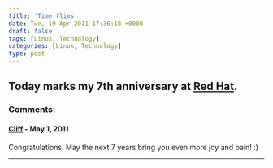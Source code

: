 ```yaml
---
title: 'Time flies'
date: Tue, 19 Apr 2011 17:36:18 +0000
draft: false
tags: [Linux, Technology]
categories: [Linux, Technology]
type: post
---
```


Today marks my 7th anniversary at [Red Hat](http://www.redhat.com/).
---
### Comments:
#### [Cliff]( "cperry@redhat.com") - <time datetime="2011-05-09 21:09:08">May 1, 2011</time>

Congratulations. May the next 7 years bring you even more joy and pain! :)
<hr />
